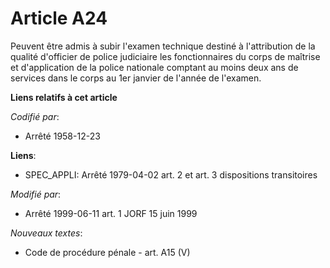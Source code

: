 # Article A24

Peuvent être admis à subir l'examen technique destiné à l'attribution de la qualité d'officier de police judiciaire les
fonctionnaires du corps de maîtrise et d'application de la police nationale comptant au moins deux ans de services dans le
corps au 1er janvier de l'année de l'examen.

**Liens relatifs à cet article**

_Codifié par_:

  - Arrêté 1958-12-23

**Liens**:

  - SPEC_APPLI: Arrêté 1979-04-02 art. 2 et art. 3 dispositions transitoires

_Modifié par_:

  - Arrêté 1999-06-11 art. 1 JORF 15 juin 1999

_Nouveaux textes_:

  - Code de procédure pénale - art. A15 (V)
